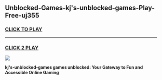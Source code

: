 
## Unblocked-Games-kj's-unblocked-games-Play-Free-uj355
<h3>
<a href="https://premium76.site?title=kj's-unblocked-games&ref=18A1">CLICK TO PLAY</a></h3>
<hr>

<h3>
<a href="https://premium76.site?title=kj's-unblocked-games&ref=18A1">CLICK 2 PLAY</a>
  
</h3>

<a href="https://premium76.site?title=kj's-unblocked-games&ref=18A1"><img src="https://clearcache.store/games.png"></a>


**kj's-unblocked-games games unblocked: Your Gateway to Fun and Accessible Online Gaming**
